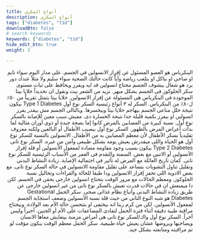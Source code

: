 ```yaml
---
title: أنواع السكرى
description: أنواع السكرى
tags: ["diabetes", "t1d"]
downloadBtn: false
# search keywords
keywords: ["diabetes", "t1d"]
hide_edit_btn: true
weight: 2

---
```


<div style="direction: rtl; text-align: right">
البنكرياس هو العضو المسئول عن إفراز الانسولين في الجسم. على مدار اليوم سواء نايم او صاحى او بتاكل او بتلعب رياضة وأياً كانت حالتك الصحية سواء سليم ولا مثلاً عندك دور برد هو شغال بيشوف الجسم محتاج انسولين قد ايه ويفرز ويحافظ على ثبات مستوى سكر الجلوكوز فى الجسم بشكل مبهر. نزيد من الشعر بيت ونقول ان تحديداً خلايا بيتا الموجودة فى البنكرياس هى المسئولة عن إفراز الانسولين. خلايا بيتا بتمثل تقريباً من ٥٠٪ ل٨٠٪ من البنكرياس.
السكر له ٣ أنواع رئيسية
السكر نوع أول Type 1 Diabetes
بيكون نتيجة خلل مناعى الجسم بيهاجم خلايا بيتا وبيخسرها. وبالتالى الجسم مش بيقدر يفرز انسولين او بيفرز بكمية قليلة جدا نتيجة الخسارة دى. مفيش سبب معين للإصابة بالسكر نوع أول. نسبة كبيرة من المصابين بالمرض كانوا إما بصحة جيدة أو ذوي أوزان مثالية لما بدأت أعراض المرض بالظهور. السكر نوع أول بيصيب الأطفال أو البالغين ولكنه معروف تقليدياً بسكر الأطفال لأن معظم المصابين به من الأطفال. الانسولين بالنسبة للسكر نوع أول هو الحياة واللى ميقدرش يعيش يومه بشكل طبيعى وآمن من غيره.
السكر نوع تانى Type 2 Diabetes
بيكون بسبب وجود مقاومة مضادة لمفعول الأنسولين أو قلة إفراز الأنسولين أو الاتنين مع بعض. السمنة والتقدم فى العمر من الأسباب الرئيسية للسكر نوع تانى. كمان تاريخ العائلة مع المرض له تأثير فى احتمالية الإصابة. زيادة النشاط البدني وتقليل تناول النشويات بتساعد على تقليل مقاومة الانسولين في حالة السكر نوع تانى. مع بعض الادوية اللى تحفز إفراز الانسولين ودا طبقا للحالة والقراءات وتحاليل نسبة الجلوكوز. ومعظم الحالات مع مرور الوقت بتحتاج انسولين خارجى يحقن في الجسم. لكن دا ميمنعش ان في حالات قدرت تعيش بالسكر نوع تانى من غير انسولين خارجى عن طريق زيادة النشاط البدنى واتباع نظام غذائى صحى.
سكر الحمل Gestational Diabetes
هو شبه النوع التانى من حيث قلة نسبة الأنسولين وضعف استجابة الجسم لمفعول الأنسولين. لكن من كرم ربنا انه بيختفى او بتتحسن حالة الأم بعد الولادة. وبيحتاج مراقبة طبية دقيقة أثناء فترة الحمل لتفادى المضاعفات على الأم أو الجنين.
أخيراً وليس آخراً. السكر نوع أول واك/لسكر نوع تانى هى أمراض مزمنة بيتعايش معاها الانسان ويصاحبها ويروضها عشان يعيش حياة طبيعية. سكر الحمل معظم الوقت بيكون مؤقت لو تم مراقبته ومتابعته بشكل جيد.
</div>